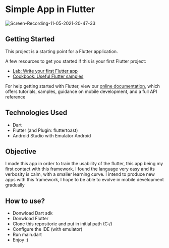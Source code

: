 # Simple App in Flutter

 ![Screen-Recording-_11-05-2021-20-47-33_](https://user-images.githubusercontent.com/61218356/117897951-3d6a0c80-b29a-11eb-80eb-d2d99c6b8286.gif)

## Getting Started

This project is a starting point for a Flutter application.

A few resources to get you started if this is your first Flutter project:

- [Lab: Write your first Flutter app](https://flutter.dev/docs/get-started/codelab)
- [Cookbook: Useful Flutter samples](https://flutter.dev/docs/cookbook)

For help getting started with Flutter, view our
[online documentation](https://flutter.dev/docs), which offers tutorials,
samples, guidance on mobile development, and a full API reference

## Technologies Used
- Dart
- Flutter (and Plugin: fluttertoast)
- Android Studio with Emulator Android

## Objective
I made this app in order to train the usability of the flutter, this app being my first contact with this framework. I found the language very easy and its verbosity is calm, with a smaller learning curve. I intend to produce new apps with this framework, I hope to be able to evolve in mobile development gradually

## How to use?
- Donwload Dart sdk
- Donwload Flutter 
- Clone this repositorie and put in initial path (C:/)
- Configure the IDE (with emulator)
- Run main.dart
- Enjoy :)
